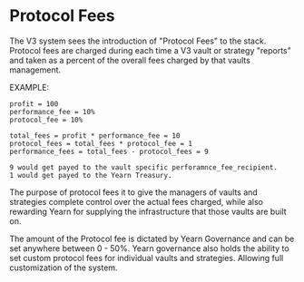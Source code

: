 # Protocol Fees

The V3 system sees the introduction of "Protocol Fees" to the stack. Protocol fees are charged during each time a V3 vault or strategy "reports" and taken as a percent of the overall fees charged by that vaults management.

EXAMPLE:
    
    profit = 100
    performance_fee = 10%
    protocol_fee = 10%
    
    total_fees = profit * performance_fee = 10
    protocol_fees = total_fees * protocol_fee = 1
    performance_fees = total_fees - protocol_fees = 9
    
    9 would get payed to the vault specific perforamnce_fee_recipient.
    1 would get payed to the Yearn Treasury.
    

The purpose of protocol fees it to give the managers of vaults and strategies complete control over the actual fees charged, while also rewarding Yearn for supplying the infrastructure that those vaults are built on.

The amount of the Protocol fee is dictated by Yearn Governance and can be set anywhere between 0 - 50%. Yearn governance also holds the ability to set custom protocol fees for individual vaults and strategies. Allowing full customization of the system.